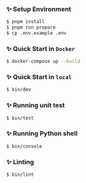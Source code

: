 ### ✨ Setup Environment

```bash
$ pnpm install
$ pnpm run prepare
$ cp .env.example .env
```

### ✨ Quick Start in `Docker`

```bash
$ docker-compose up --build
```

### ✨ Quick Start in `local`

```bash
$ bin/dev
```

### ✨ Running unit test

```bash
$ bin/test
```

### ✨ Running Python shell

```bash
$ bin/console
```

### ✨ Linting

```bash
$ bin/lint
```
